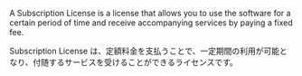 A Subscription License is a license that allows you to use the software for a certain period of time and receive accompanying services by paying a fixed fee.

Subscription License は、定額料金を支払うことで、一定期間の利用が可能となり、付随するサービスを受けることができるライセンスです。


